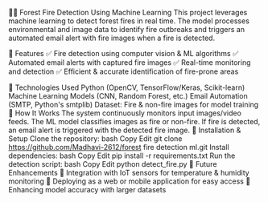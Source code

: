 🌲🔥 Forest Fire Detection Using Machine Learning
This project leverages machine learning to detect forest fires in real time. The model processes environmental and image data to identify fire outbreaks and triggers an automated email alert with fire images when a fire is detected.

🔹 Features
✅ Fire detection using computer vision & ML algorithms
✅ Automated email alerts with captured fire images
✅ Real-time monitoring and detection
✅ Efficient & accurate identification of fire-prone areas

🔹 Technologies Used
Python (OpenCV, TensorFlow/Keras, Scikit-learn)
Machine Learning Models (CNN, Random Forest, etc.)
Email Automation (SMTP, Python's smtplib)
Dataset: Fire & non-fire images for model training
🔹 How It Works
The system continuously monitors input images/video feeds.
The ML model classifies images as fire or non-fire.
If fire is detected, an email alert is triggered with the detected fire image.
🔹 Installation & Setup
Clone the repository:
bash
Copy
Edit
git clone https://github.com/Madhavi-2612/forest fire detection ml.git
Install dependencies:
bash
Copy
Edit
pip install -r requirements.txt
Run the detection script:
bash
Copy
Edit
python detect_fire.py
🔹 Future Enhancements
🚀 Integration with IoT sensors for temperature & humidity monitoring
🚀 Deploying as a web or mobile application for easy access
🚀 Enhancing model accuracy with larger datasets

